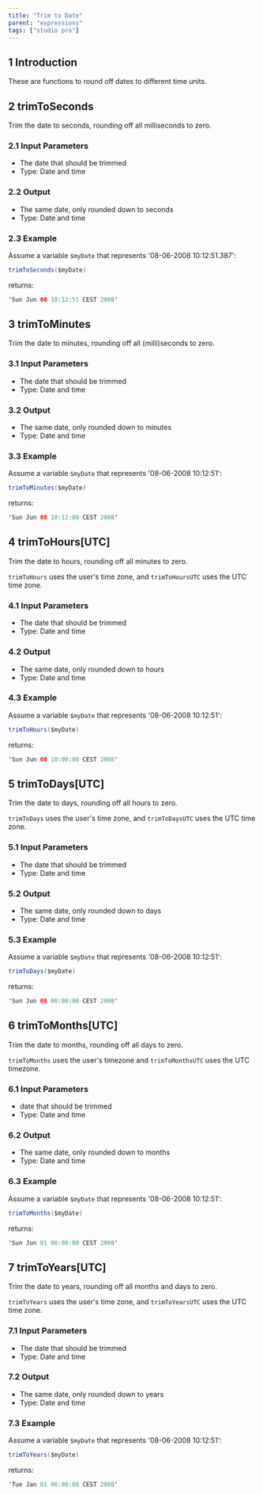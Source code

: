 ```yaml
---
title: "Trim to Date"
parent: "expressions"
tags: ["studio pro"]
---
```


## 1 Introduction

These are functions to round off dates to different time units.

## 2 trimToSeconds

Trim the date to seconds, rounding off all milliseconds to zero.

### 2.1 Input Parameters

* The date that should be trimmed
* Type: Date and time

### 2.2 Output

* The same date, only rounded down to seconds
* Type: Date and time

### 2.3 Example

Assume a variable `$myDate` that represents '08-06-2008 10:12:51.387':

```java
trimToSeconds($myDate)
```

returns:

```java
'Sun Jun 08 10:12:51 CEST 2008'
```

## 3 trimToMinutes

Trim the date to minutes, rounding off all (milli)seconds to zero.

### 3.1 Input Parameters

* The date that should be trimmed
* Type: Date and time

### 3.2 Output

* The same date, only rounded down to minutes
* Type: Date and time

### 3.3 Example

Assume a variable `$myDate` that represents '08-06-2008 10:12:51':

```java
trimToMinutes($myDate)
```

returns:

```java
'Sun Jun 08 10:12:00 CEST 2008'
```

## 4 trimToHours[UTC]

Trim the date to hours, rounding off all minutes to zero.

`trimToHours` uses the user's time zone, and `trimToHoursUTC` uses the UTC time zone.

### 4.1 Input Parameters

* The date that should be trimmed
* Type: Date and time

### 4.2 Output

* The same date, only rounded down to hours
* Type: Date and time

### 4.3 Example

Assume a variable `$myDate` that represents '08-06-2008 10:12:51':

```java
trimToHours($myDate)
```

returns:

```java
'Sun Jun 08 10:00:00 CEST 2008'
```

## 5 trimToDays[UTC]

Trim the date to days, rounding off all hours to zero.

`trimToDays` uses the user's time zone, and `trimToDaysUTC` uses the UTC time zone.

### 5.1 Input Parameters

* The date that should be trimmed
* Type: Date and time

### 5.2 Output

* The same date, only rounded down to days
* Type: Date and time

### 5.3 Example

Assume a variable `$myDate` that represents '08-06-2008 10:12:51':

```java
trimToDays($myDate)
```

returns:

```java
'Sun Jun 08 00:00:00 CEST 2008'
```

## 6 trimToMonths[UTC]

Trim the date to months, rounding off all days to zero.

`trimToMonths` uses the user's timezone and `trimToMonthsUTC` uses the UTC timezone.

### 6.1 Input Parameters

*   date that should be trimmed
*   Type: Date and time

### 6.2 Output

* The same date, only rounded down to months
* Type: Date and time

### 6.3 Example

Assume a variable `$myDate` that represents '08-06-2008 10:12:51':

```java
trimToMonths($myDate)
```

returns:

```java
'Sun Jun 01 00:00:00 CEST 2008'
```

## 7 trimToYears[UTC]

Trim the date to years, rounding off all months and days to zero.

`trimToYears` uses the user's time zone, and `trimToYearsUTC` uses the UTC time zone.

### 7.1 Input Parameters

* The date that should be trimmed
* Type: Date and time

### 7.2 Output

* The same date, only rounded down to years
* Type: Date and time

### 7.3 Example

Assume a variable `$myDate` that represents '08-06-2008 10:12:51':

```java
trimToYears($myDate)
```

returns:

```java
'Tue Jan 01 00:00:00 CEST 2008'
```
